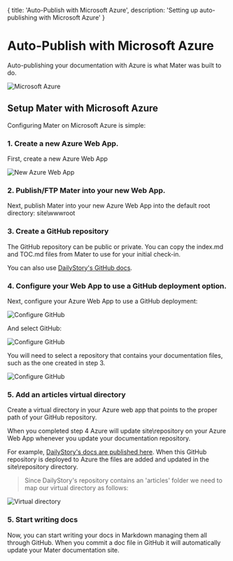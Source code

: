 {
title: 'Auto-Publish with Microsoft Azure',
description: 'Setting up auto-publishing with Microsoft Azure'
}
# Auto-Publish with Microsoft Azure
Auto-publishing your documentation with Azure is what Mater was built to do.

![Microsoft Azure](/articles/auto-publish/azure.png "Microsoft Azure")

## Setup Mater with Microsoft Azure
Configuring Mater on Microsoft Azure is simple:

### 1. Create a new Azure Web App.
First, create a new Azure Web App

![New Azure Web App](/articles/auto-publish/azure-01.png "New Azure Web App")

### 2. Publish/FTP Mater into your new Web App.
Next, publish Mater into your new Azure Web App into the default root directory: site\wwwroot

### 3. Create a GitHub repository
The GitHub repository can be public or private. You can copy the index.md and TOC.md files from Mater to use for your initial check-in.

You can also use [DailyStory's GitHub docs](https://github.com/dailystory/docs).

### 4. Configure your Web App to use a GitHub deployment option.
Next, configure your Azure Web App to use a GitHub deployment:

![Configure GitHub](/articles/auto-publish/azure-02.png "Configure GitHub")

And select GitHub:

![Configure GitHub](/articles/auto-publish/azure-03.png "Configure GitHub")

You will need to select a repository that contains your documentation files, such as the one created in step 3.

![Configure GitHub](/articles/auto-publish/azure-04.png "Configure GitHub")

### 5. Add an articles virtual directory
Create a virtual directory in your Azure web app that points to the proper path of your GitHub repository.

When you completed step 4 Azure will update site\repository on your Azure Web App whenever you update your documentation repository.

For example, [DailyStory's docs are published here](https://github.com/dailystory/docs). When this GitHub repository is deployed to Azure the files are added and updated in the site\repository directory. 

> Since DailyStory's repository contains an 'articles' folder we need to map our virtual directory as follows:

![Virtual directory](/articles/auto-publish/azure-05.png "Virtual directory")

### 5. Start writing docs
Now, you can start writing your docs in Markdown managing them all through GitHub. When you commit a doc file in GitHub it will automatically update your Mater documentation site.
